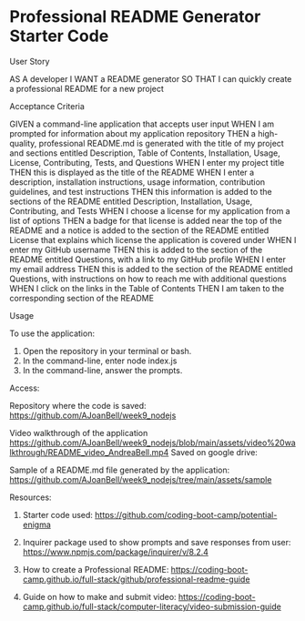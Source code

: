 # Professional README Generator Starter Code

User Story

AS A developer
I WANT a README generator
SO THAT I can quickly create a professional README for a new project

Acceptance Criteria

GIVEN a command-line application that accepts user input
WHEN I am prompted for information about my application repository
THEN a high-quality, professional README.md is generated with the title of my project and sections entitled Description, Table of Contents, Installation, Usage, License, Contributing, Tests, and Questions
WHEN I enter my project title
THEN this is displayed as the title of the README
WHEN I enter a description, installation instructions, usage information, contribution guidelines, and test instructions
THEN this information is added to the sections of the README entitled Description, Installation, Usage, Contributing, and Tests
WHEN I choose a license for my application from a list of options
THEN a badge for that license is added near the top of the README and a notice is added to the section of the README entitled License that explains which license the application is covered under
WHEN I enter my GitHub username
THEN this is added to the section of the README entitled Questions, with a link to my GitHub profile
WHEN I enter my email address
THEN this is added to the section of the README entitled Questions, with instructions on how to reach me with additional questions
WHEN I click on the links in the Table of Contents
THEN I am taken to the corresponding section of the README

Usage

To use the application:

1. Open the repository in your terminal or bash.
2. In the command-line, enter node index.js
3. In the command-line, answer the prompts.

Access:

Repository where the code is saved: https://github.com/AJoanBell/week9_nodejs

Video walkthrough of the application https://github.com/AJoanBell/week9_nodejs/blob/main/assets/video%20walkthrough/README_video_AndreaBell.mp4
Saved on google drive: 

Sample of a README.md file generated by the application: https://github.com/AJoanBell/week9_nodejs/tree/main/assets/sample



Resources:

1. Starter code used: https://github.com/coding-boot-camp/potential-enigma

2. Inquirer package used to show prompts and save responses from user: https://www.npmjs.com/package/inquirer/v/8.2.4

3. How to create a Professional README: https://coding-boot-camp.github.io/full-stack/github/professional-readme-guide

4. Guide on how to make and submit video: https://coding-boot-camp.github.io/full-stack/computer-literacy/video-submission-guide
